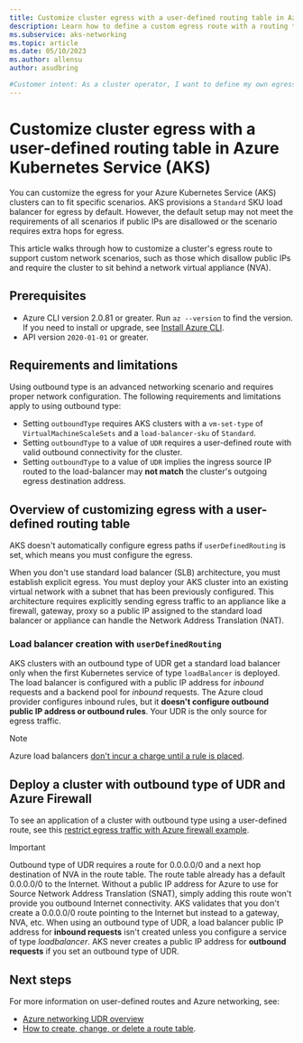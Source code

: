 ```yaml
---
title: Customize cluster egress with a user-defined routing table in Azure Kubernetes Service (AKS)
description: Learn how to define a custom egress route with a routing table in Azure Kubernetes Service (AKS).
ms.subservice: aks-networking
ms.topic: article
ms.date: 05/10/2023
ms.author: allensu
author: asudbring

#Customer intent: As a cluster operator, I want to define my own egress paths with user-defined routes. Since I define this upfront, I don't want AKS-provided load balancer configurations.
---
```


# Customize cluster egress with a user-defined routing table in Azure Kubernetes Service (AKS)

You can customize the egress for your Azure Kubernetes Service (AKS) clusters can to fit specific scenarios. AKS provisions a `Standard` SKU load balancer for egress by default. However, the default setup may not meet the requirements of all scenarios if public IPs are disallowed or the scenario requires extra hops for egress.

This article walks through how to customize a cluster's egress route to support custom network scenarios, such as those which disallow public IPs and require the cluster to sit behind a network virtual appliance (NVA).

## Prerequisites

* Azure CLI version 2.0.81 or greater. Run `az --version` to find the version. If you need to install or upgrade, see [Install Azure CLI](/cli/azure/install-azure-cli.md).
* API version `2020-01-01` or greater.

## Requirements and limitations

Using outbound type is an advanced networking scenario and requires proper network configuration. The following requirements and limitations apply to using outbound type:

* Setting `outboundType` requires AKS clusters with a `vm-set-type` of `VirtualMachineScaleSets` and a `load-balancer-sku` of `Standard`.
* Setting `outboundType` to a value of `UDR` requires a user-defined route with valid outbound connectivity for the cluster.
* Setting `outboundType` to a value of `UDR` implies the ingress source IP routed to the load-balancer may **not match** the cluster's outgoing egress destination address.

## Overview of customizing egress with a user-defined routing table

AKS doesn't automatically configure egress paths if `userDefinedRouting` is set, which means you must configure the egress.

When you don't use standard load balancer (SLB) architecture, you must establish explicit egress. You must deploy your AKS cluster into an existing virtual network with a subnet that has been previously configured. This architecture requires explicitly sending egress traffic to an appliance like a firewall, gateway, proxy so a public IP assigned to the standard load balancer or appliance can handle the Network Address Translation (NAT).

### Load balancer creation with `userDefinedRouting`

AKS clusters with an outbound type of UDR get a standard load balancer only when the first Kubernetes service of type `loadBalancer` is deployed. The load balancer is configured with a public IP address for *inbound* requests and a backend pool for *inbound* requests. The Azure cloud provider configures inbound rules, but it **doesn't configure outbound public IP address or outbound rules**. Your UDR is the only source for egress traffic.

> [!NOTE]
> Azure load balancers [don't incur a charge until a rule is placed](https://azure.microsoft.com/pricing/details/load-balancer/).

## Deploy a cluster with outbound type of UDR and Azure Firewall

To see an application of a cluster with outbound type using a user-defined route, see this [restrict egress traffic with Azure firewall example](limit-egress-traffic.md).

> [!IMPORTANT]
> Outbound type of UDR requires a route for 0.0.0.0/0 and a next hop destination of NVA in the route table.
> The route table already has a default 0.0.0.0/0 to the Internet. Without a public IP address for Azure to use for Source Network Address Translation (SNAT), simply adding this route won't provide you outbound Internet connectivity. AKS validates that you don't create a 0.0.0.0/0 route pointing to the Internet but instead to a gateway, NVA, etc.
> When using an outbound type of UDR, a load balancer public IP address for **inbound requests** isn't created unless you configure a service of type *loadbalancer*. AKS never creates a public IP address for **outbound requests** if you set an outbound type of UDR.

## Next steps

For more information on user-defined routes and Azure networking, see:

* [Azure networking UDR overview](../virtual-network/virtual-networks-udr-overview.md)
* [How to create, change, or delete a route table](../virtual-network/manage-route-table.md).
